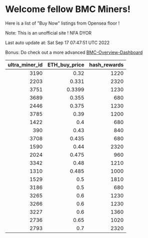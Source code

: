 # Welcome fellow BMC Miners!
Here is a list of "Buy Now" listings from Opensea floor !

Note: This is an unofficial site ! NFA DYOR

Last auto update at: Sat Sep 17 07:47:51 UTC 2022

Bonus: Do check out a more advanced [BMC-Overview-Dashboard](https://dune.com/defifunk/BMC-Overview-Dashboard)


|   ultra_miner_id |   ETH_buy_price |   hash_rewards |
|-----------------:|----------------:|---------------:|
|             3190 |          0.32   |           1220 |
|             2203 |          0.331  |           2320 |
|             3751 |          0.3399 |           1230 |
|             3689 |          0.355  |            680 |
|             2446 |          0.375  |           1230 |
|             3785 |          0.39   |           1200 |
|             1422 |          0.4    |            680 |
|              390 |          0.43   |            840 |
|             3708 |          0.435  |            680 |
|             1590 |          0.44   |           2320 |
|             2024 |          0.475  |            960 |
|             3342 |          0.48   |           1210 |
|             1310 |          0.485  |           1000 |
|             1529 |          0.5    |           1810 |
|             3186 |          0.5    |            680 |
|             3265 |          0.6    |           1230 |
|             3266 |          0.6    |           1230 |
|             3227 |          0.6    |           1360 |
|             2736 |          0.65   |           1020 |
|             2793 |          0.7    |           2320 |